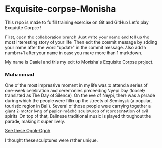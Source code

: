 # Exquisite-corpse-Monisha

This repo is made to fulfill training exercise on Git and GitHub
Let's play Exquisite Corpse !

First, open the collaboration branch Just write your name and tell us the most interesting story of your life. Then edit the commit message by adding your name after the word "update" in the commit message. Also add a number+1 after your name in case you make more than 1 markdown.

My name is Daniel and this my edit to Monisha's Exquisite Corpse project.

### Muhammad
One of the most impressive moment in my life was to attend a series of one-week celebration and ceremonies preceeding Nyepi Day (loosely translated as The Day of Silence). On the eve of Neypi, there was a parade during which the people were fillin up the streets of Seminyak (a popular, touristic region in Bali). Several of those people were carrying together a giant 2-meter long of papier-mâché sculptures of representation of evil spirits. On top of that, Balinese traditional music is played throughout the parade, making it super lively. 

[See these Ogoh-Ogoh]([https://cdn-2.tstatic.net/batam/foto/bank/images/hdfgjjdfgdfgdddfhggjfjhxdg.jpg])

I thought these sculptures were rather unique. 



